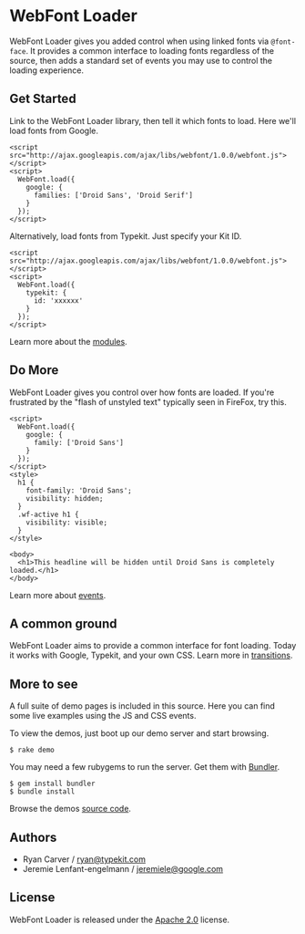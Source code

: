 # WebFont Loader

WebFont Loader gives you added control when using linked fonts via
`@font-face`. It provides a common interface to loading fonts regardless of
the source, then adds a standard set of events you may use to control the
loading experience.

## Get Started

Link to the WebFont Loader library, then tell it which fonts to load. Here we'll
load fonts from Google.

    <script src="http://ajax.googleapis.com/ajax/libs/webfont/1.0.0/webfont.js"></script>
    <script>
      WebFont.load({
        google: {
          families: ['Droid Sans', 'Droid Serif']
        }
      });
    </script>

Alternatively, load fonts from Typekit. Just specify your Kit ID.

    <script src="http://ajax.googleapis.com/ajax/libs/webfont/1.0.0/webfont.js"></script>
    <script>
      WebFont.load({
        typekit: {
          id: 'xxxxxx'
        }
      });
    </script>

Learn more about the
[modules][mod].


## Do More

WebFont Loader gives you control over how fonts are loaded. If you're
frustrated by the "flash of unstyled text" typically seen in FireFox, try
this.

    <script>
      WebFont.load({
        google: {
          family: ['Droid Sans']
        }
      });
    </script>
    <style>
      h1 {
        font-family: 'Droid Sans';
        visibility: hidden;
      }
      .wf-active h1 {
        visibility: visible;
      }
    </style>

    <body>
      <h1>This headline will be hidden until Droid Sans is completely loaded.</h1>
    </body>

Learn more about [events][evt].


## A common ground

WebFont Loader aims to provide a common interface for font loading. Today it
works with Google, Typekit, and your own CSS. Learn more in
[transitions][trn].


## More to see

A full suite of demo pages is included in this source. Here you can find some
live examples using the JS and CSS events.

To view the demos, just boot up our demo server and start browsing.

    $ rake demo

You may need a few rubygems to run the server. Get them with [Bundler](http://gembundler.com/).

    $ gem install bundler
    $ bundle install

Browse the demos [source code][demos].


## Authors

* Ryan Carver / ryan@typekit.com
* Jeremie Lenfant-engelmann /  jeremiele@google.com

## License

WebFont Loader is released under the [Apache 2.0][lic] license.


[mod]: http://github.com/typekit/webfontjs/blob/master/docs/MODULES.md
[trn]: http://github.com/typekit/webfontjs/blob/master/docs/TRANSITIONS.md
[evt]: http://github.com/typekit/webfontjs/blob/master/docs/EVENTS.md
[lic]: http://github.com/typekit/webfontjs/blob/master/LICENSE
[demos]: http://github.com/typekit/webfontjs/blob/master/lib/webfontjs/demo/public
